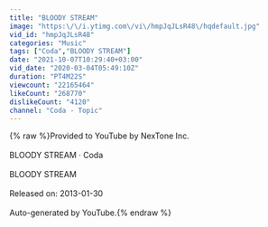 ```yaml
---
title: "BLOODY STREAM"
image: "https:\/\/i.ytimg.com\/vi\/hmpJqJLsR48\/hqdefault.jpg"
vid_id: "hmpJqJLsR48"
categories: "Music"
tags: ["Coda","BLOODY STREAM"]
date: "2021-10-07T10:29:40+03:00"
vid_date: "2020-03-04T05:49:10Z"
duration: "PT4M22S"
viewcount: "22165464"
likeCount: "268770"
dislikeCount: "4120"
channel: "Coda - Topic"
---
```

{% raw %}Provided to YouTube by NexTone Inc.<br /><br />BLOODY STREAM · Coda<br /><br />BLOODY STREAM<br /><br />Released on: 2013-01-30<br /><br />Auto-generated by YouTube.{% endraw %}
